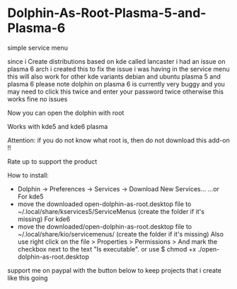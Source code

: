 # Dolphin-As-Root-Plasma-5-and-Plasma-6
simple service menu 

since i Create distributions based on kde called lancaster i had an issue on plasma 6 arch
i created this to fix the issue i was having in the service menu
this will also work for other kde variants debian and ubuntu plasma 5 and plasma 6
please note dolphin on plasma 6 is currently very buggy and you may need to click this twice and enter your password twice
otherwise this works fine no issues


Now you can open the dolphin with root

Works with kde5 and kde6 plasma

Attention: if you do not know what root is, then do not download this add-on !!

Rate up to support the product


How to install:
- Dolphin -> Preferences -> Services -> Download New Services...
...or
For kde5
- move the downloaded open-dolphin-as-root.desktop file to ~/.local/share/kservices5/ServiceMenus (create the folder if it's missing)
For kde6
- move the downloaded/open-dolphin-as-root.desktop file to ~/.local/share/kio/servicemenus/ (create the folder if it's missing)
Also use right click on the file > Properties > Permissions > And mark the checkbox next to the text "Is executable".
or use $ chmod +x ./open-dolphin-as-root.desktop

support me on paypal with the button below to keep projects that i create like this going
